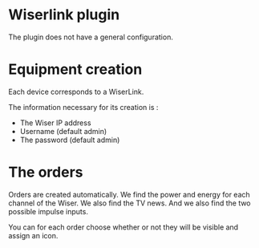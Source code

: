 # Wiserlink plugin

The plugin does not have a general configuration.

# Equipment creation 

Each device corresponds to a WiserLink.

The information necessary for its creation is :

-   The Wiser IP address
-   Username (default admin)
-   The password (default admin)

# The orders 

Orders are created automatically. We find the power and energy for each channel of the Wiser. We also find the TV news. And we also find the two possible impulse inputs.

You can for each order choose whether or not they will be visible and assign an icon.
